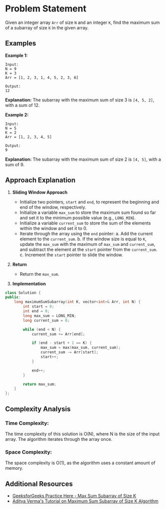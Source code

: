 # Problem Statement

Given an integer array `Arr` of size `N` and an integer `K`, find the maximum sum of a subarray of size `K` in the given array.

## Examples

**Example 1:**

```
Input:
N = 9
K = 3
Arr = [1, 2, 3, 1, 4, 5, 2, 3, 6]

Output:
12
```

**Explanation:**
The subarray with the maximum sum of size 3 is `[4, 5, 2]`, with a sum of 12.

**Example 2:**

```
Input:
N = 5
K = 2
Arr = [1, 2, 3, 4, 5]

Output:
9
```

**Explanation:**
The subarray with the maximum sum of size 2 is `[4, 5]`, with a sum of 9.

## Approach Explanation

1. **Sliding Window Approach**

   - Initialize two pointers, `start` and `end`, to represent the beginning and end of the window, respectively.
   - Initialize a variable `max_sum` to store the maximum sum found so far and set it to the minimum possible value (e.g., `LONG_MIN`).
   - Initialize a variable `current_sum` to store the sum of the elements within the window and set it to 0.
   - Iterate through the array using the `end` pointer:
     a. Add the current element to the `current_sum`.
     b. If the window size is equal to `K`, update the `max_sum` with the maximum of `max_sum` and `current_sum`, and subtract the element at the `start` pointer from the `current_sum`.
     c. Increment the `start` pointer to slide the window.

2. **Return**

   - Return the `max_sum`.

3. **Implementation**

```cpp
class Solution {
public:
    long maximumSumSubarray(int K, vector<int>& Arr, int N) {
        int start = 0;
        int end = 0;
        long max_sum = LONG_MIN;
        long current_sum = 0;

        while (end < N) {
            current_sum += Arr[end];

            if (end - start + 1 == K) {
                max_sum = max(max_sum, current_sum);
                current_sum -= Arr[start];
                start++;
            }

            end++;
        }

        return max_sum;
    }
};
```

## Complexity Analysis

### Time Complexity:

The time complexity of this solution is O(N), where N is the size of the input array. The algorithm iterates through the array once.

### Space Complexity:

The space complexity is O(1), as the algorithm uses a constant amount of memory.

## Additional Resources

- [GeeksforGeeks Practice Here  - Max Sum Subarray of Size K](https://www.geeksforgeeks.org/problems/max-sum-subarray-of-size-k5313/1)
- [Aditya Verma's Tutorial on Maximum Sum Subarray of Size K Algorithm](https://www.youtube.com/watch?v=xFJXtB5vSmM)